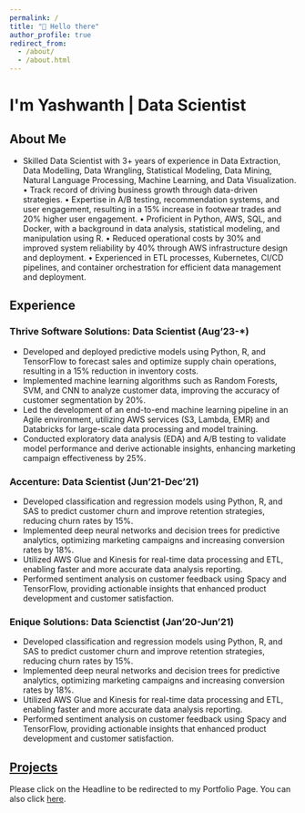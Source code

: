 ```yaml
---
permalink: /
title: "👋 Hello there"
author_profile: true
redirect_from: 
  - /about/
  - /about.html
---
```


# I'm Yashwanth | Data Scientist

## About Me

- Skilled Data Scientist with 3+ years of experience in Data Extraction, Data Modelling, Data Wrangling, Statistical Modeling, Data Mining, Natural Language Processing, Machine Learning, and Data Visualization. • Track record of driving business growth through data-driven strategies. • Expertise in A/B testing, recommendation systems, and user engagement, resulting in a 15% increase in footwear trades and 20% higher user engagement. • Proficient in Python, AWS, SQL, and Docker, with a background in data analysis, statistical modeling, and manipulation using R. • Reduced operational costs by 30% and improved system reliability by 40% through AWS infrastructure design and deployment. • Experienced in ETL processes, Kubernetes, CI/CD pipelines, and container orchestration for efficient data management and deployment.


## Experience

### Thrive Software Solutions: Data Scientist (Aug’23-*)
- Developed and deployed predictive models using Python, R, and TensorFlow to forecast sales and optimize supply chain operations, resulting in a 15% reduction in inventory costs.
- Implemented machine learning algorithms such as Random Forests, SVM, and CNN to analyze customer data, improving the accuracy of customer segmentation by 20%.
- Led the development of an end-to-end machine learning pipeline in an Agile environment, utilizing AWS services (S3, Lambda, EMR) and Databricks for large-scale data processing and model training.
- Conducted exploratory data analysis (EDA) and A/B testing to validate model performance and derive actionable insights, enhancing marketing campaign effectiveness by 25%.


### Accenture: Data Scientist (Jun’21-Dec’21)
- Developed classification and regression models using Python, R, and SAS to predict customer churn and improve retention strategies, reducing churn rates by 15%.
- Implemented deep neural networks and decision trees for predictive analytics, optimizing marketing campaigns and increasing conversion rates by 18%.
- Utilized AWS Glue and Kinesis for real-time data processing and ETL, enabling faster and more accurate data analysis reporting.
- Performed sentiment analysis on customer feedback using Spacy and TensorFlow, providing actionable insights that enhanced product development and customer satisfaction.


### Enique Solutions: Data Scienctist (Jan’20-Jun’21)
- Developed classification and regression models using Python, R, and SAS to predict customer churn and improve retention strategies, reducing churn rates by 15%.
- Implemented deep neural networks and decision trees for predictive analytics, optimizing marketing campaigns and increasing conversion rates by 18%.
- Utilized AWS Glue and Kinesis for real-time data processing and ETL, enabling faster and more accurate data analysis reporting.
- Performed sentiment analysis on customer feedback using Spacy and TensorFlow, providing actionable insights that enhanced product development and customer satisfaction.


## [Projects](https://yash413.github.io/portfolio/)

Please click on the Headline to be redirected to my Portfolio Page. You can also click [here](https://yash413.github.io/portfolio/).
